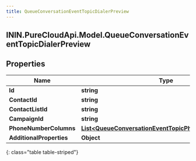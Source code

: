 ```yaml
---
title: QueueConversationEventTopicDialerPreview
---
```

## ININ.PureCloudApi.Model.QueueConversationEventTopicDialerPreview

## Properties

|Name | Type | Description | Notes|
|------------ | ------------- | ------------- | -------------|
| **Id** | **string** |  | [optional] |
| **ContactId** | **string** |  | [optional] |
| **ContactListId** | **string** |  | [optional] |
| **CampaignId** | **string** |  | [optional] |
| **PhoneNumberColumns** | [**List&lt;QueueConversationEventTopicPhoneNumberColumn&gt;**](QueueConversationEventTopicPhoneNumberColumn.html) |  | [optional] |
| **AdditionalProperties** | **Object** |  | [optional] |
{: class="table table-striped"}


